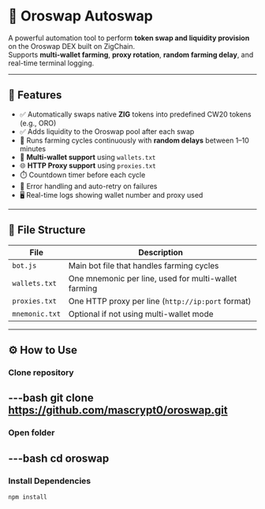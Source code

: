 # 🤖 Oroswap Autoswap

A powerful automation tool to perform **token swap and liquidity provision** on the Oroswap DEX built on ZigChain.  
Supports **multi-wallet farming**, **proxy rotation**, **random farming delay**, and real-time terminal logging.

---

## 🚀 Features

- ✅ Automatically swaps native **ZIG** tokens into predefined CW20 tokens (e.g., ORO)
- ✅ Adds liquidity to the Oroswap pool after each swap
- 🔁 Runs farming cycles continuously with **random delays** between 1–10 minutes
- 🔐 **Multi-wallet support** using `wallets.txt`
- 🌐 **HTTP Proxy support** using `proxies.txt`
- ⏱️ Countdown timer before each cycle
- 🧠 Error handling and auto-retry on failures
- 🖥️ Real-time logs showing wallet number and proxy used

---

## 📁 File Structure

| File           | Description |
|----------------|-------------|
| `bot.js`   | Main bot file that handles farming cycles |
| `wallets.txt`  | One mnemonic per line, used for multi-wallet farming |
| `proxies.txt`  | One HTTP proxy per line (`http://ip:port` format) |
| `mnemonic.txt` | Optional if not using multi-wallet mode |

---

## ⚙️ How to Use
### Clone repository

---bash
git clone https://github.com/mascrypt0/oroswap.git
---

### Open folder

---bash
cd oroswap
---

### Install Dependencies

```bash
npm install
```
